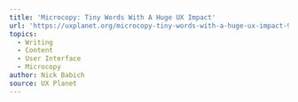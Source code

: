 ```yaml
---
title: 'Microcopy: Tiny Words With A Huge UX Impact'
url: 'https://uxplanet.org/microcopy-tiny-words-with-a-huge-ux-impact-90140acc6e42'
topics:
  - Writing
  - Content
  - User Interface
  - Microcopy
author: Nick Babich
source: UX Planet
---
```


